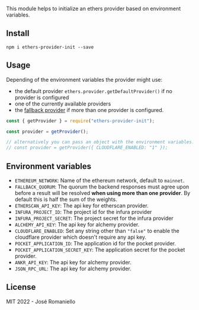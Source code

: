 This module helps to initialize an ethers provider based on environment variables.

## Install

```
npm i ethers-provider-init --save
```

## Usage

Depending of the environment variables the provider might use:

- the default provider `ethers.provider.getDefaultProvider()` if no provider is configured
- one of the currently available providers
- the [fallback provider](https://docs.ethers.io/v5/api/providers/other/#FallbackProvider) if more than one provider is configured.

```js
const { getProvider } = require("ethers-provider-init");

const provider = getProvider();

// alternatively you can pass an object with the environment variables:
// const provider = getProvider({ CLOUDFLARE_ENABLED: "1" });
```

## Environment variables

- `ETHEREUM_NETWORK`: Name of the ethereum network, default to `mainnet`.
- `FALLBACK_QUORUM`: The quorum the backend responses must agree upon before a result will be resolved **when using more than one provider**. By default this is half the sum of the weights.
- `ETHERSCAN_API_KEY`: The api key for etherscan provider.
- `INFURA_PROJECT_ID`: The project id for the infura provider
- `INFURA_PROJECT_SECRET`: The project secret for the infura provider
- `ALCHEMY_API_KEY`: The api key for alchemy provider.
- `CLOUDFLARE_ENABLED`: Set any string other than `"false"` to enable the cloudflare provider which doesn't require any api key.
- `POCKET_APPLICATION_ID`: The application id for the pocket provider.
- `POCKET_APPLICATION_SECRET_KEY`: The application secret for the pocket provider.
- `ANKR_API_KEY`: The api key for alchemy provider.
- `JSON_RPC_URL`: The api key for alchemy provider.

## License

MIT 2022 - José Romaniello
